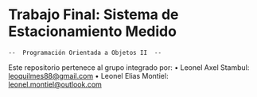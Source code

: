 # Trabajo Final: Sistema de Estacionamiento Medido #
    --  Programación Orientada a Objetos II  --

Este repositorio pertenece al grupo integrado por:
    • Leonel Axel Stambul: leoquilmes88@gmail.com
    • Leonel Elias Montiel: leonel.montiel@outlook.com
